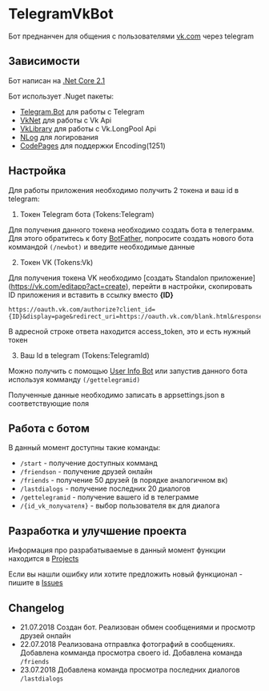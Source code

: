 # TelegramVkBot
Бот преднанчен для общения с пользователями [vk.com](vk.com) через telegram

## Зависимости
Бот написан на [.Net Core 2.1](https://www.microsoft.com/net/download/dotnet-core/2.1)

Бот использует .Nuget пакеты:
- [Telegram.Bot](https://github.com/TelegramBots/telegram.bot) для работы с Telegram
- [VkNet](https://github.com/vknet/vk) для работы с Vk Api
- [VkLibrary](https://github.com/worldbeater/VkLibrary) для работы с Vk.LongPool Api
- [NLog](https://github.com/NLog/NLog) для логирования
- [CodePages](https://www.nuget.org/packages/System.Text.Encoding.CodePages/) для поддержки Encoding(1251)

## Настройка
Для работы приложения необходимо получить 2 токена и ваш id в telegram:
1. Токен Telegram бота (Tokens:Telegram)

Для получения данного токена необходимо создать бота в телеграмм. Для этого обратитесь к боту [BotFather](https://telegram.me/botfather), попросите создать нового бота коммандой `(/newbot)` и введите необходимые данные

2. Токен VK (Tokens:Vk)

  Для получения токена VK необходимо [создать Standalon приложение] (https://vk.com/editapp?act=create), перейти в настройки, скопировать ID приложения и вставить в ссылку вместо **{ID}**
  ```
  https://oauth.vk.com/authorize?client_id={ID}&display=page&redirect_uri=https://oauth.vk.com/blank.html&response_type=token&v=5.65&scope=offline,messages,video,photos,docs,friends
  ```
  В адресной строке ответа находится access_token, это и есть нужный токен

3. Ваш Id в telegram (Tokens:TelegramId)

  Можно получить с помощью [User Info Bot](https://telegram.me/userinfobot) или запустив данного бота используя комманду `(/gettelegramid)`


Полученные данные необходимо записать в appsettings.json в соответствующие поля

## Работа с ботом

В данный момент доступны такие команды: 
- `/start` - получение доступных комманд
- `/friendson` - получение друзей онлайн
- `/friends` - получение 50 друзей (в порядке аналогичном вк) 
- `/lastdialogs` - получение последних 20 диалогов
- `/gettelegramid` - получение вашего id в телеграмме
- `/{id_vk_получателя}` - выбор пользователя вк для диалога


## Разработка и улучшение проекта
Информация про разрабатываемые в данный момент функции находится в [Projects](https://github.com/evgenles/TelegramVkBot/projects/1)

Если вы нашли ошибку или хотите предложить новый функционал - пишите в [Issues](https://github.com/evgenles/TelegramVkBot/issues/new)

## Changelog
- 21.07.2018 Создан бот. Реализован обмен сообщениями и просмотр друзей онлайн
- 22.07.2018 Реализована отправлка фотографий в сообщениях. Добавлена комманда просмотра своего id. Добавлена команда `/friends`
- 23.07.2018 Добавлена команда просмотра последних диалогов `/lastdialogs`

